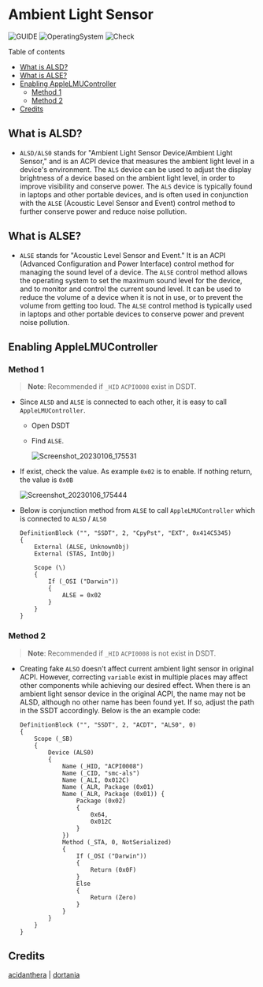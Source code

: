 # Ambient Light Sensor

![GUIDE](https://img.shields.io/badge/Guide-ACPI-purple)
![OperatingSystem](https://img.shields.io/badge/OS-Hackintosh-blue)
![Check](https://img.shields.io/badge/Status-Pass-brightgreen)

Table of contents

- [What is ALSD?](#what-is-alsd)
- [What is ALSE?](#what-is-alse)
- [Enabling AppleLMUController](#enabling-applelmucontroller)
  - [Method 1](method1)
  - [Method 2](method2)
- [Credits](#credits)

## What is ALSD?

- `ALSD/ALS0` stands for "Ambient Light Sensor Device/Ambient Light Sensor," and is an ACPI device that measures the ambient light level in a device's environment. The `ALS` device can be used to adjust the display brightness of a device based on the ambient light level, in order to improve visibility and conserve power. The `ALS` device is typically found in laptops and other portable devices, and is often used in conjunction with the `ALSE` (Acoustic Level Sensor and Event) control method to further conserve power and reduce noise pollution.

## What is ALSE?

- `ALSE` stands for "Acoustic Level Sensor and Event." It is an ACPI (Advanced Configuration and Power Interface) control method for managing the sound level of a device. The `ALSE` control method allows the operating system to set the maximum sound level for the device, and to monitor and control the current sound level. It can be used to reduce the volume of a device when it is not in use, or to prevent the volume from getting too loud. The `ALSE` control method is typically used in laptops and other portable devices to conserve power and prevent noise pollution.

## Enabling AppleLMUController

### Method 1

> **Note**: Recommended if `_HID` `ACPI0008` exist in DSDT.

- Since `ALSD` and `ALSE` is connected to each other, it is easy to call `AppleLMUController`.
  - Open DSDT
  - Find `ALSE`.

    ![Screenshot_20230106_175531](https://user-images.githubusercontent.com/72515939/210977256-8cd8f9a4-e46d-498d-a439-7fd7a91f9d40.png)

- If exist, check the value. As example `0x02` is to enable. If nothing return, the value is `0x0B`

    ![Screenshot_20230106_175444](https://user-images.githubusercontent.com/72515939/210977281-1e68af0d-1fe9-46bc-9b7f-99e2a52cfafa.png)

- Below is conjunction method from `ALSE` to call `AppleLMUController` which is connected to `ALSD` / `ALS0`

    ```asl
    DefinitionBlock ("", "SSDT", 2, "CpyPst", "EXT", 0x414C5345)
    {
        External (ALSE, UnknownObj)
        External (STAS, IntObj)

        Scope (\)
        {
            If (_OSI ("Darwin"))
            {
                ALSE = 0x02
            }
        }
    }
    ```
### Method 2

> **Note**: Recommended if `_HID` `ACPI0008` is not exist in DSDT.

- Creating fake `ALSO` doesn't affect current ambient light sensor in original ACPI. However, correcting `variable` exist in multiple places may affect other components while achieving our desired effect. When there is an ambient light sensor device in the original ACPI, the name may not be ALSD, although no other name has been found yet. If so, adjust the path in the SSDT accordingly. Below is the an example code:

  ```asl
  DefinitionBlock ("", "SSDT", 2, "ACDT", "ALS0", 0)
  {
      Scope (_SB)
      {
          Device (ALS0)
          {
              Name (_HID, "ACPI0008")
              Name (_CID, "smc-als")
              Name (_ALI, 0x012C)
              Name (_ALR, Package (0x01)
              Name (_ALR, Package (0x01)) {
                  Package (0x02)
                  {
                      0x64,
                      0x012C
                  }
              })
              Method (_STA, 0, NotSerialized)
              {
                  If (_OSI ("Darwin"))
                  {
                      Return (0x0F)
                  }
                  Else
                  {
                      Return (Zero)
                  }
              }
          }
      }
  }
  ```
  
## Credits

[acidanthera](https://github.com/acidanthera/) | [dortania](https://dortania.github.io)